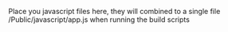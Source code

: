 Place you javascript files here,
they will combined to a single file /Public/javascript/app.js
when running the build scripts
